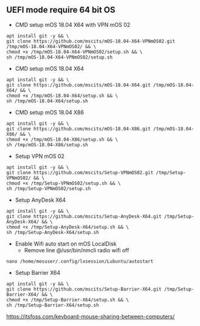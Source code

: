 ## UEFI mode require 64 bit OS

- CMD setup mOS 18.04 X64 with VPN mOS 02
```
apt install git -y && \
git clone https://github.com/mscits/mOS-18.04-X64-VPNmOS02.git /tmp/mOS-18.04-X64-VPNmOS02/ && \
chmod +x /tmp/mOS-18.04-X64-VPNmOS02/setup.sh && \
sh /tmp/mOS-18.04-X64-VPNmOS02/setup.sh
```
- CMD setup mOS 18.04 X64
```
apt install git -y && \
git clone https://github.com/mscits/mOS-18.04-X64.git /tmp/mOS-18.04-X64/ && \
chmod +x /tmp/mOS-18.04-X64/setup.sh && \
sh /tmp/mOS-18.04-X64/setup.sh
```
- CMD setup mOS 18.04 X86
```
apt install git -y && \
git clone https://github.com/mscits/mOS-18.04-X86.git /tmp/mOS-18.04-X86/ && \
chmod +x /tmp/mOS-18.04-X86/setup.sh && \
sh /tmp/mOS-18.04-X86/setup.sh
```
- Setup VPN mOS 02
```
apt install git -y && \
git clone https://github.com/mscits/Setup-VPNmOS02.git /tmp/Setup-VPNmOS02/ && \
chmod +x /tmp/Setup-VPNmOS02/setup.sh && \
sh /tmp/Setup-VPNmOS02/setup.sh
```
- Setup AnyDesk X64
```
apt install git -y && \
git clone https://github.com/mscits/Setup-AnyDesk-X64.git /tmp/Setup-AnyDesk-X64/ && \
chmod +x /tmp/Setup-AnyDesk-X64/setup.sh && \
sh /tmp/Setup-AnyDesk-X64/setup.sh
```
- Enable Wifi auto start on mOS LocalDisk
  - Remove line @/usr/bin/nmcli radio wifi off
```
nano /home/mosuser/.config/lxsession/Lubuntu/autostart
```
- Setup Barrier X64
```
apt install git -y && \
git clone https://github.com/mscits/Setup-Barrier-X64.git /tmp/Setup-Barrier-X64/ && \
chmod +x /tmp/Setup-Barrier-X64/setup.sh && \
sh /tmp/Setup-Barrier-X64/setup.sh
```
https://itsfoss.com/keyboard-mouse-sharing-between-computers/